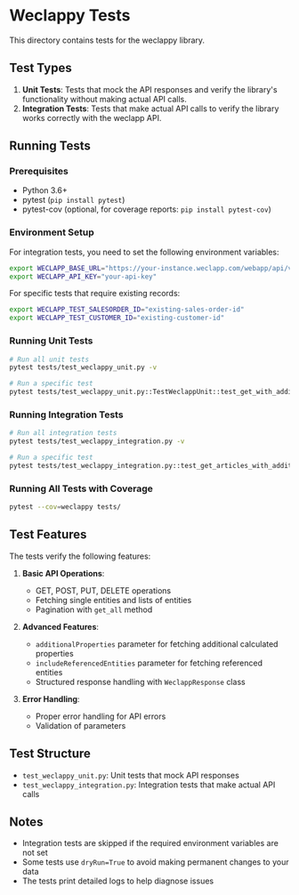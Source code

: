 # Weclappy Tests

This directory contains tests for the weclappy library.

## Test Types

1. **Unit Tests**: Tests that mock the API responses and verify the library's functionality without making actual API calls.
2. **Integration Tests**: Tests that make actual API calls to verify the library works correctly with the weclapp API.

## Running Tests

### Prerequisites

- Python 3.6+
- pytest (`pip install pytest`)
- pytest-cov (optional, for coverage reports: `pip install pytest-cov`)

### Environment Setup

For integration tests, you need to set the following environment variables:

```bash
export WECLAPP_BASE_URL="https://your-instance.weclapp.com/webapp/api/v1"
export WECLAPP_API_KEY="your-api-key"
```

For specific tests that require existing records:

```bash
export WECLAPP_TEST_SALESORDER_ID="existing-sales-order-id"
export WECLAPP_TEST_CUSTOMER_ID="existing-customer-id"
```

### Running Unit Tests

```bash
# Run all unit tests
pytest tests/test_weclappy_unit.py -v

# Run a specific test
pytest tests/test_weclappy_unit.py::TestWeclappUnit::test_get_with_additional_properties -v
```

### Running Integration Tests

```bash
# Run all integration tests
pytest tests/test_weclappy_integration.py -v

# Run a specific test
pytest tests/test_weclappy_integration.py::test_get_articles_with_additional_properties -v
```

### Running All Tests with Coverage

```bash
pytest --cov=weclappy tests/
```

## Test Features

The tests verify the following features:

1. **Basic API Operations**:
   - GET, POST, PUT, DELETE operations
   - Fetching single entities and lists of entities
   - Pagination with `get_all` method

2. **Advanced Features**:
   - `additionalProperties` parameter for fetching additional calculated properties
   - `includeReferencedEntities` parameter for fetching referenced entities
   - Structured response handling with `WeclappResponse` class

3. **Error Handling**:
   - Proper error handling for API errors
   - Validation of parameters

## Test Structure

- `test_weclappy_unit.py`: Unit tests that mock API responses
- `test_weclappy_integration.py`: Integration tests that make actual API calls

## Notes

- Integration tests are skipped if the required environment variables are not set
- Some tests use `dryRun=True` to avoid making permanent changes to your data
- The tests print detailed logs to help diagnose issues
